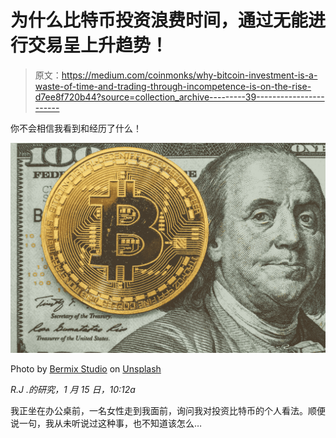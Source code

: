 # 为什么比特币投资浪费时间，通过无能进行交易呈上升趋势！

> 原文：<https://medium.com/coinmonks/why-bitcoin-investment-is-a-waste-of-time-and-trading-through-incompetence-is-on-the-rise-d7ee8f720b44?source=collection_archive---------39----------------------->

你不会相信我看到和经历了什么！

![](img/66c9cc52a6d97c85b7a0fed6e0ed77d7.png)

Photo by [Bermix Studio](https://unsplash.com/@bermixstudio?utm_source=medium&utm_medium=referral) on [Unsplash](https://unsplash.com?utm_source=medium&utm_medium=referral)

*R.J .的研究，1 月 15 日，10:12a*

我正坐在办公桌前，一名女性走到我面前，询问我对投资比特币的个人看法。顺便说一句，我从未听说过这种事，也不知道该怎么…